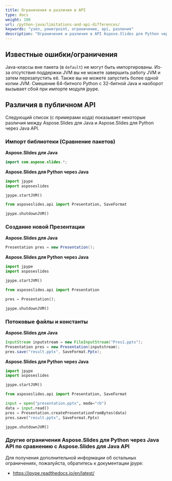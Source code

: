 ```yaml
---
title: Ограничения и различия в API
type: docs
weight: 100
url: /python-java/limitations-and-api-differences/
keywords: "узел, powerpoint, ограничение, api, различия"
description: "Ограничения и различия в API Aspose.Slides для Python через Java."
---
```

## **Известные ошибки/ограничения**
Java-классы вне пакета (в `default`) не могут быть импортированы.
Из-за отсутствия поддержки JVM вы не можете завершить работу JVM и затем перезапустить её. Также вы не можете запустить более одной копии JVM.
Смешение 64-битного Python с 32-битной Java и наоборот вызывает сбой при импорте модуля jpype.

## **Различия в публичном API**
Следующий список (с примерами кода) показывает некоторые различия между Aspose.Slides для Java и Aspose.Slides для Python через Java API.

### **Импорт библиотеки (Сравнение пакетов)**

**Aspose.Slides для Java**

```java
import com.aspose.slides.*;
```

**Aspose.Slides для Python через Java**

```python
import jpype
import asposeslides

jpype.startJVM()

from asposeslides.api import Presentation, SaveFormat

jpype.shutdownJVM()

```

### **Создание новой Презентации**

**Aspose.Slides для Java**

```java
Presentation pres = new Presentation();
```

**Aspose.Slides для Python через Java**

```python
import jpype
import asposeslides

jpype.startJVM()

from asposeslides.api import Presentation

pres = Presentation();

jpype.shutdownJVM()
```

### **Потоковые файлы и константы**

**Aspose.Slides для Java**

```java
InputStream inputstream = new FileInputStream("Pres1.pptx");
Presentation pres = new Presentation(inputstream);
pres.save("result.pptx", SaveFormat.Pptx);
```

**Aspose.Slides для Python через Java**

```python
import jpype
import asposeslides

jpype.startJVM()

from asposeslides.api import Presentation, SaveFormat

input = open("presentation.pptx", mode="rb")
data = input.read()
pres = Presentation.createPresentationFromBytes(data)
pres.save("result.pptx", SaveFormat.Pptx)

jpype.shutdownJVM()
```

### **Другие ограничения Aspose.Slides для Python через Java API по сравнению с Aspose.Slides для Java API**

Для получения дополнительной информации об остальных ограничениях, пожалуйста, обратитесь к документации jpype:
- https://jpype.readthedocs.io/en/latest/

